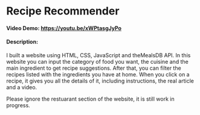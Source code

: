 # Recipe Recommender
#### Video Demo: https://youtu.be/xWPtasgJyPo
#### Description:
I built a website using HTML, CSS, JavaScript and theMealsDB API. In this website you can input the category of food you want, the cuisine and the main ingredient to get recipe suggestions. After that, you can filter
the recipes listed with the ingredients you have at home. When you click on a recipe, it gives you all the details of it, including instructions, the real article and a video. 

Please ignore the restuarant section of the website, it is still work in progress.
